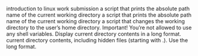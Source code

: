 introduction to linux work submission a script that prints the absolute path name of the current working directory a script that prints the absolute path name of the current working directory a script that changes the working directory to the user’s home directory. Important! You’re not allowed to use any shell variables. Display current directory contents in a long format. current directory contents, including hidden files (starting with .). Use the long format.
